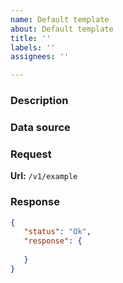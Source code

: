 ```yaml
---
name: Default template
about: Default template
title: ''
labels: ''
assignees: ''

---
```


### Description

### Data source 
<!-- Describe where the data will be taken, e.g. database tables, relations -->

### Request
<!-- Describe what will be required from the user to perform a request -->
**Url:** `/v1/example`

### Response 
<!-- Describe what will user get after method is executed -->
```json
{
   "status": "Ok",
   "response": {
      
   }
}
```
